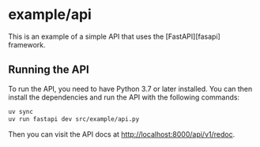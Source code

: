 # example/api

This is an example of a simple API that uses the [FastAPI][fasapi] framework.

## Running the API

To run the API, you need to have Python 3.7 or later installed. You can then
install the dependencies and run the API with the following commands:

```bash
uv sync
uv run fastapi dev src/example/api.py
```

Then you can visit the API docs at [http://localhost:8000/api/v1/redoc][redoc].

[fastapi]: https://fastapi.tiangolo.com/
[redoc]: http://localhost:8000/api/v1/redoc
